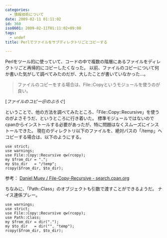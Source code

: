 ```yaml
---
categories:
  - 情報技術について
date: 2009-02-11 01:11:02
id: 360
iso8601: 2009-02-11T01:11:02+09:00
tags:
  - undef
title: Perlでファイルをサブディレクトリごとコピーする

---
```


<p>Perlをツール的に使っていて、コードの中で複数の階層にあるファイルをディレクトリごと再帰的にコピーしたくなった。
以前、ファイルのコピーについて何か書いた気がして調べてみたのだが、大したことが書いていなかった&#133;。</p>

<blockquote cite="http://blog.nqou.net/2006/09/21171132.html" title="ファイルのコピー＠のぶろぐ" class="blockquote"><p>ファイルのコピーをする場合は、File::Copyというモジュールを使うのが良い。</p></blockquote>

<div class="cite">[<cite>ファイルのコピー＠のぶろぐ</cite>]</div>

<p>ということで、他の方法を調べてみたところ、「File::Copy::Recursive」を使うのがよさそうだ、というところに行き着いた。
標準モジュールではないのでcpanからインストールする必要があったが、特に問題はなくスムーズにインストールできた。
現在のディレクトリ以下のファイルを、絶対パスの「/temp」へコピーする場合は、以下のようにする。</p>

<pre><code>use strict;
use warnings;
use File::Copy::Recursive qw(rcopy);
my &#36;from_dir = &#34;.&#34;;
my &#36;to_dir   = &#34;/temp&#34;;
rcopy(&#36;from_dir, &#36;to_dir);
</code></pre>

<p>参考：
<a href="http://search.cpan.org/dist/File-Copy-Recursive/" target="_blank">Daniel Muey / File-Copy-Recursive - search.cpan.org</a></p>

<p>
ちなみに、「Path::Class」のオブジェクトも引数で渡すことができるようだ。
ナイス連係プレー。</p>

<pre><code>use warnings;
use strict;
use File::Copy::Recursive qw(rcopy);
use Path::Class;
my &#36;from_dir = dir(&#34;.&#34;);
my &#36;to_dir   = dir(&#34;&#34;, &#34;temp&#34;);
rcopy(&#36;from_dir, &#36;to_dir);
</code></pre>
    	